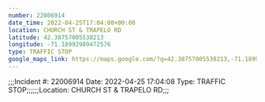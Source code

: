 ```yaml
---
number: 22006914
date_time: 2022-04-25T17:04:08+00:00
location: CHURCH ST & TRAPELO RD
latitude: 42.38757005538213
longitude: -71.18992989472576
type: TRAFFIC STOP
google_maps_link: https://maps.google.com/?q=42.38757005538213,-71.18992989472576
---
```


;;;Incident #: 22006914  Date: 2022-04-25 17:04:08   Type: TRAFFIC STOP;;;;;;Location: CHURCH ST & TRAPELO RD;;;
